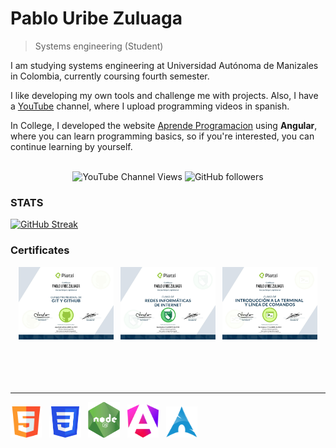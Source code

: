 <head>
    <link rel="stylesheet" src="style.css">
</head>


# Pablo Uribe Zuluaga
>  Systems engineering (Student)

I am studying systems engineering at Universidad Autónoma de Manizales in Colombia, currently coursing fourth semester.

I like developing my own tools and challenge me with projects.
Also, I have a [YouTube](https://www.youtube.com/channel/UC62Vw-ATtv01Pgk2yHvLjdg) channel, where I upload programming videos in spanish.

In College, I developed the website [Aprende Programacion](https://pablouz.github.io/AprendeProgramacion) using <strong>Angular</strong>, where you can learn programming basics, so if you're interested, you can continue learning by yourself.
<br>
<br>

<center>

![YouTube Channel Views](https://img.shields.io/youtube/channel/views/UC62Vw-ATtv01Pgk2yHvLjdg?label=YOUTUBE&style=for-the-badge)&nbsp;![GitHub followers](https://img.shields.io/github/followers/PabloUZ?label=GitHub&style=for-the-badge)

</center>


### STATS
[![GitHub Streak](https://github-readme-streak-stats.herokuapp.com?user=PabloUZ&theme=algolia&hide_border=true&border_radius=20&date_format=M%20j%5B%2C%20Y%5D&mode=weekly&background=09002B&ring=FF7A2C&fire=FF0000&stroke=757575&dates=00A4EB&currStreakNum=64FF03&sideNums=76D8EB&border=76D8EB&currStreakLabel=64FF03&sideLabels=76D8EB)](https://git.io/streak-stats)
### Certificates

<div>
    <center>
        <img src="images/git.jpg" width="30%">
        &nbsp;
        <img src="images/redes.jpg" width="30%">
        &nbsp;
        <img src="images/terminal.jpg" width="30%">
    </center>
</div>

<br>
<br>
<br>
<br>
<hr>
<div>
    <img src="images/html.png" width="10%">&nbsp;&nbsp;
    <img src="images/css.png" width="10%">&nbsp;&nbsp;
    <img src="images/node.png" width="10%">&nbsp;&nbsp;
    <img src="images/angular.png" width="10%">&nbsp;&nbsp;
    <img src="images/arch.png" width="10%">&nbsp;&nbsp;
</div>
